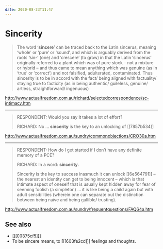 ```yaml
---
date: 2020-08-23T11:47
---
```


# Sincerity

> The word ‘**sincere**’ can be traced back to the Latin sincerus, meaning ‘whole’ or ‘pure’ or ‘sound’, and which is arguably derived from the roots ‘sin-’ (one) and ‘crescere’ (to grow) in that the Latin ‘sincerus’ originally referred to a plant which was of pure stock – not a mixture or hybrid – and thus came to mean anything which was genuine (as in ‘true’ or ‘correct’) and not falsified, adulterated, contaminated. Thus sincerity is to be in accord with the fact/ being aligned with factuality/ staying true to facticity (as in being authentic/ guileless, genuine/ artless, straightforward/ ingenuous)

<http://www.actualfreedom.com.au/richard/selectedcorrespondence/sc-intimacy.htm>

---

> RESPONDENT: Would you say it takes a lot of effort?
>
> RICHARD: No ... **sincerity** is the key to an unlocking of [[7857b534]]

<http://www.actualfreedom.com.au/sundry/commonobjections/CRO30a.htm>

---

> RESPONDENT: How do I get started if I don’t have any definite memory of a PCE?
>
> RICHARD: In a word: **sincerity**.
>
> Sincerity is the key to success inasmuch it can unlock [[6e564791]] – the nearest an identity can get to being innocent – which is that intimate aspect of oneself that is usually kept hidden away for fear of seeming foolish (a simpleton) ... it is like being a child again but with adult sensibilities (wherein one can separate out the distinction between being naïve and being gullible/ trusting).

<http://www.actualfreedom.com.au/sundry/frequentquestions/FAQ64a.htm>

## See also

* [[[00375cf5]]]
* To be sincere means, to [[[603fe2cd]]] feelings and thoughts.